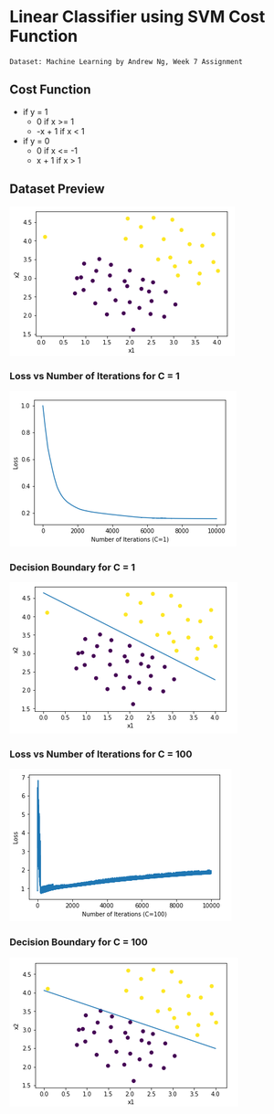 # Linear Classifier using SVM Cost Function
```
Dataset: Machine Learning by Andrew Ng, Week 7 Assignment
```
## Cost Function 
- if y = 1
  - 0 if x >= 1
  - -x + 1 if x < 1
- if y = 0
  - 0 if x <= -1
  - x + 1 if x > 1

## Dataset Preview
![](Dataset.png)

### Loss vs Number of Iterations for C = 1
![](Loss(c=1).png)

### Decision Boundary for C = 1
![](Decision_Boundary(c=1).png)

### Loss vs Number of Iterations for C = 100
![](Loss(c=100).png)

### Decision Boundary for C = 100
![](Decision_Boundary(c=100).png)
